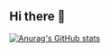## Hi there 👋

<!--
**GautamGirdhar/GautamGirdhar** is a ✨ _special_ ✨ repository because its `README.md` (this file) appears on your GitHub profile.

Here are some ideas to get you started:

- 🔭 I’m currently working on nothing
- 🌱 I’m currently learning Web development
- 👯 I’m looking to collaborate with anyone
- 🤔 I’m not looking for help
- 💬 Ask me for any help
- 📫 How to reach me: mail me at "girdhargautam6@gmail.com"
-->

[![Anurag's GitHub stats](https://github-readme-stats.vercel.app/api?username=GautamGirdhar)](https://github.com/anuraghazra/github-readme-stats)
